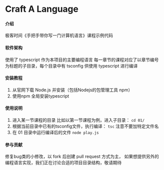 # Craft A Language

#### 介绍

极客时间《手把手带你写一门计算机语言》课程示例代码

#### 软件架构

使用了 typescript 作为本项目的主要编程语言
每一章节的课程对应了以章节编号为标题的子目录，每个目录中有 tsconfig 供使用 typescript 进行编译


#### 安装教程

1.  从官网下载 Node.js 并安装（包括Nodejs的包管理工具 npm）
2.  使用npm 全局安装typescript

#### 使用说明

1.  进入某一节课程的目录 比如以第一节课程为例，进入子目录： `cd 01/`
2.  根据当前目录中已有的tsconfig文件，执行编译： `tsc` 注意不要加特定文件名
3.  在 01 目录中运行编译后的文件 `node play.js`

#### 参与贡献

修复bug类的小修改，以 fork 后创建 pull request 方式为主，
如果想提供另外的编程语言实现，我们正在讨论合适的项目目录结构，敬请期待


